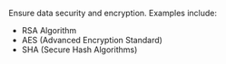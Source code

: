 Ensure data security and encryption. Examples include:

- RSA Algorithm
- AES (Advanced Encryption Standard)
- SHA (Secure Hash Algorithms)